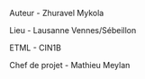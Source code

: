 Auteur - Zhuravel Mykola

Lieu - Lausanne Vennes/Sébeillon

ETML - CIN1B

Chef de projet - Mathieu Meylan
